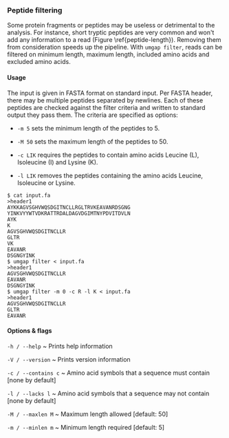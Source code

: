### Peptide filtering

Some protein fragments or peptides may be useless or detrimental to the
analysis. For instance, short tryptic peptides are very common and won't
add any information to a read (Figure \ref{peptide-length}). Removing
them from consideration speeds up the pipeline. With `umgap filter`,
reads can be filtered on minimum length, maximum length, included amino
acids and excluded amino acids.

#### Usage

The input is given in FASTA format on standard input. Per FASTA header,
there may be multiple peptides separated by newlines. Each of these
peptides are checked against the filter criteria and written to standard
output they pass them. The criteria are specified as options:

* `-m 5` sets the minimum length of the peptides to 5.

* `-M 50` sets the maximum length of the peptides to 50.

* `-c LIK` requires the peptides to contain amino acids Leucine (L),
  Isoleucine (I) and Lysine (K).

* `-l LIK` removes the peptides containing the amino acids Leucine,
  Isoleucine or Lysine.

```shell
$ cat input.fa
>header1
AYKKAGVSGHVWQSDGITNCLLRGLTRVKEAVANRDSGNG
YINKVYYWTVDKRATTRDALDAGVDGIMTNYPDVITDVLN
AYK
K
AGVSGHVWQSDGITNCLLR
GLTR
VK
EAVANR
DSGNGYINK
$ umgap filter < input.fa
>header1
AGVSGHVWQSDGITNCLLR
EAVANR
DSGNGYINK
$ umgap filter -m 0 -c R -l K < input.fa
>header1
AGVSGHVWQSDGITNCLLR
GLTR
EAVANR
```

#### Options & flags

`-h / --help`
  ~ Prints help information

`-V / --version`
  ~ Prints version information

`-c / --contains c`
  ~ Amino acid symbols that a sequence must contain [none by default]

`-l / --lacks l`
  ~ Amino acid symbols that a sequence may not contain [none by default]

`-M / --maxlen M`
  ~ Maximum length allowed [default: 50]

`-m / --minlen m`
  ~ Minimum length required [default: 5]
